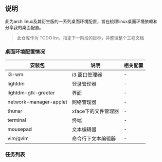 ## 说明

此为arch linux及其衍生版的一系列桌面环境配置，旨在梳理linux桌面环境依赖和分享我的桌面配置。

> 此仓库作为 TODO list，指定下一阶段的目标，并整理整个工程文档

### 桌面环境配置情况

| 安装包 | 说明 | 相关配置 |
| --- | --- | --- |
| i3-wm | i3 窗口管理器 | - |
| lightdm | 登录管理器 | - |
| lightdm-gtk-greeter | 界面 | - |
| network-manager-applet | 网络管理器 | - |
| thunar | xface下的文件管理器 | - |
| terminal  | 终端 | - |
| mousepad | 文本编辑器 | - |
| vim/gvim | 命令行下文本编辑器 | - |


### 任务列表
